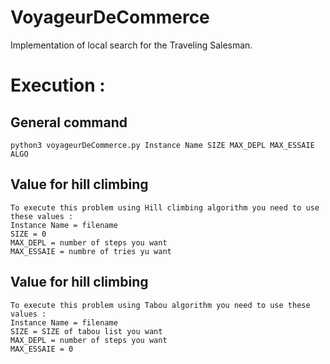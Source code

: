 # VoyageurDeCommerce
Implementation of local search for the Traveling Salesman.

# Execution :

## General command 
    python3 voyageurDeCommerce.py Instance Name SIZE MAX_DEPL MAX_ESSAIE ALGO
## Value for hill climbing
    To execute this problem using Hill climbing algorithm you need to use these values :
    Instance Name = filename
    SIZE = 0
    MAX_DEPL = number of steps you want
    MAX_ESSAIE = numbre of tries yu want

## Value for hill climbing
    To execute this problem using Tabou algorithm you need to use these values :
    Instance Name = filename
    SIZE = SIZE of tabou list you want
    MAX_DEPL = number of steps you want
    MAX_ESSAIE = 0
